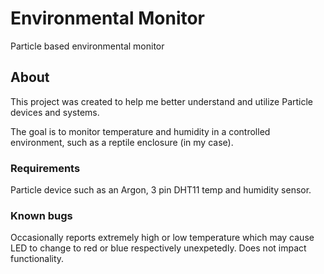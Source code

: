 # Environmental Monitor
Particle based environmental monitor

## About
This project was created to help me better understand and utilize Particle devices and systems.

The goal is to monitor temperature and humidity in a controlled environment, such as a reptile enclosure (in my case).

### Requirements
Particle device such as an Argon, 3 pin DHT11 temp and humidity sensor.

### Known bugs
Occasionally reports extremely high or low temperature which may cause LED to change to red or blue respectively unexpetedly.  Does not impact functionality.